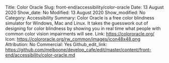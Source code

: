 Title: Color Oracle
Slug: front-end/accessibility/color-oracle
Date: 13 August 2020
Show_date: No
Modified: 13 August 2020
Show_modified: No
Category: Accessibility
Summary: Color Oracle is a free color blindness simulator for Windows, Mac and Linux. It takes the guesswork out of designing for color blindness by showing you in real time what people with common color vision impairments will see.
Link: https://colororacle.org/
Icon: https://colororacle.org/rw_common/images/icon48x48.png
Attribution: No
Commercial: Yes
Github_edit_link: https://github.com/melboone/develop_cafe/edit/master/content/front-end/accessibility/color-oracle.md